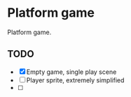 # Platform game
Platform game.

## TODO
- [x] Empty game, single play scene
- [ ] Player sprite, extremely simplified
- [ ]  
